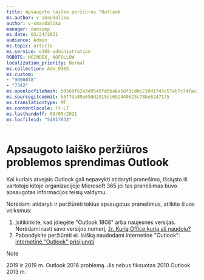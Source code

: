 ```yaml
---
title: Apsaugoto laiško peržiūros "Outlook
ms.author: v-smandalika
author: v-smandalika
manager: dansimp
ms.date: 02/24/2021
audience: Admin
ms.topic: article
ms.service: o365-administration
ROBOTS: NOINDEX, NOFOLLOW
localization_priority: Normal
ms.collection: Adm_O365
ms.custom:
- "9000078"
- "7342"
ms.openlocfilehash: 5d560f62a349540fd0ba6a5df3cd0c210d1743c57ab7c74fac2967a90be23c80
ms.sourcegitcommit: b5f7da89a650d2915dc652449623c78be6247175
ms.translationtype: MT
ms.contentlocale: lt-LT
ms.lasthandoff: 08/05/2021
ms.locfileid: "54017032"
---
```

# <a name="fix-problem-viewing-protected-message-in-outlook"></a>Apsaugoto laiško peržiūros problemos sprendimas Outlook

Kai kuriais atvejais Outlook gali nepavykti atidaryti pranešimo, išsiųsto iš vartotojo kitoje organizacijoje Microsoft 365 jei tas pranešimas buvo apsaugotas informacijos teisių valdymu.

Norėdami atidaryti ir peržiūrėti tokius apsaugotus pranešimus, atlikite šiuos veiksmus:

1. Įsitikinkite, kad įdiegėte "Outlook 1808" arba naujesnes versijas. Norėdami rasti savo versijos numerį, [žr. Kurią Office kurią aš naudoju?](https://support.microsoft.com/office/about-office-what-version-of-office-am-i-using-932788b8-a3ce-44bf-bb09-e334518b8b19)
2. Pabandykite peržiūrėti el. laišką naudodami internetinė "Outlook": [internetinė "Outlook" prisijungti](https://outlook.office365.com/mail/inbox)

> [!NOTE]
> 2019 ir 2019 m. Outlook 2016 problemą. Jis nebus fiksuotas 2010 Outlook 2013 m.
